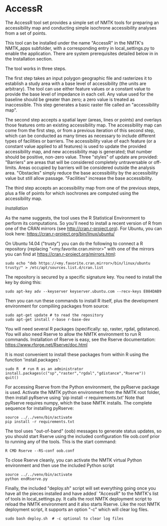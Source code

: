 # AccessR

The AccessR tool set provides a simple set of NMTK tools for preparing an
accessibility map and conducting simple isochrone accessibility analyses
from a set of points.

This tool can be installed under the name "AccessR" in the NMTK's
NMTK_apps subfolder, with a corresponding entry in local_settings.py to
enable the application.  There are system prerequisites detailed below
in in the Installation section.

The tool works in three steps.

The first step takes an input polygon geographic file and rasterizes
it to establish a study area with a base level of accessibility (the
units are arbitrary).  The tool can use either feature values or a
constant value to provide the base level of impedance in each cell.
Any value used for the baseline should be greater than zero; a zero
value is treated as inaccessible.  This step generates a basic raster
file called an "accessibility map".

The second step accepts a spatial layer (areas, lines or points)
and overlays those features onto an existing accessibility map. The
accessibility map can come from the first step, or from a previous
iteration of this second step, which can be conducted as many times
as necessary to include different types of facilities or barriers.
The accessibility value of each feature (or a constant value applied to
all features) is used to update the provided accessibility map, and new
accessibility map is generated; that number should be positive, non-zero
value.  Three "styles" of update are provided: "Barriers" are areas that
will be considered completely untraversable or off-limits.  Areas occupied
by barriers will be considered outside the analysis area.  "Obstacles"
simply reduce the base accessibility by the accessibility value but
still allow passage.  "Facilities" increase the base accessibility.

The third step accepts an accessibility map from one of the previous
steps, plus a file of points for which isochrones are computed using
the accessibility map.

*Installation*

As the name suggests, the tool uses the R Statistical Environment to
perform its computations.  So you'll need to install a recent version
of R from one of the CRAN mirrors (see http://cran.r-project.org).
For Ubuntu, you can look here: https://cran.r-project.org/bin/linux/ubuntu/

On Ubuntu 14.04 ("trusty") you can do the following to connect a
R repository (replacing "<my.favorite.cran.mirror>" with one of the
mirrors you can find at https://cran.r-project.org/mirrors.html:

    sudo echo "deb https://<my.favorite.cran.mirror>/bin/linux/ubuntu trusty/" > /etc/apt/sources.list.d/cran.list
    
The repository is secured by a specific signature key.  You need to
install the key by doing this:

    sudo apt-key adv --keyserver keyserver.ubuntu.com --recv-keys E084DAB9

Then you can run these commands to install R itself, plus the development
environment for compiliing packages from source:

    sudo apt-get update # to read the repository
    sudo apt-get install r-base r-base-dev

You will need several R packages (specifically: sp, raster, rgdal,
gdistance).  You will also need Rserve to allow the NMTK environment
to run R commands.  Installation of Rserve is easy, see the Rserve
documentation: https://www.rforge.net/Rserve/doc.html

It is most convenient to install these packages from within R
using the  function 'install.packages':

    sudo R  # run R as an administrator
    install.packages(c("sp","raster","rgdal","gdistance","Rserve"))
    quit()

For accessing Rserve from the Python environment, the pyRserve package
is used.  Activate the NMTK python environment from the NMTK root folder,
then install pyRserve using 'pip install -r requirements.txt' Note that
pyRserve requires numpy, which the base NMTK installs.  The complete
sequence for installing pyRserve:

    source ../../venv/bin/activate
    pip install -r requirements.txt

The tool uses "out-of-band" (oob) messages to generate status updates,
so you should start Rserve using the included configuration file oob.conf
prior to running any of the tools.  This is the start command:

    R CMD Rserve --RS-conf oob.conf

To close Rserve cleanly, you can activate the NMTK virtual Python
environment and then use the included Python script

    source ../../venv/bin/activate
    python endRserve.py

Finally, the included "deploy.sh" script will set everything going once
you have all the pieces installed and have added` "AccessR" to the NMTK's
list of tools in local_settings.py.  It calls the root NMTK deployment script
to reload the NMTK environment and it also starts Rserve.  Like the root NMTK
deployment script, it supports an option "-c" which will clear log files.

    sudo bash deploy.sh  # -c optional to clear log files
